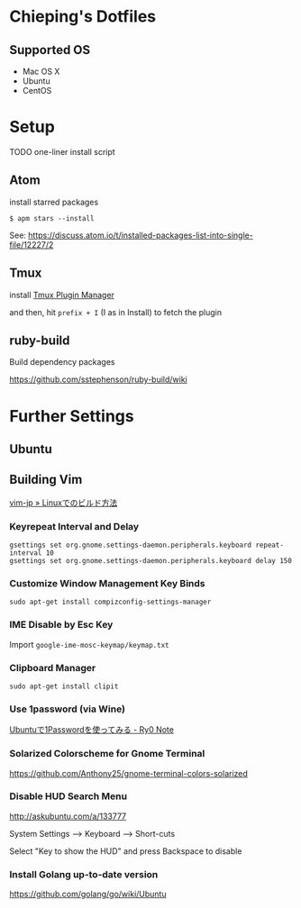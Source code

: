 # Chieping's Dotfiles

## Supported OS
- Mac OS X
- Ubuntu
- CentOS

# Setup
TODO one-liner install script

## Atom
install starred packages
```
$ apm stars --install
```

See: https://discuss.atom.io/t/installed-packages-list-into-single-file/12227/2

## Tmux
install [Tmux Plugin Manager](https://github.com/tmux-plugins/tpm)

and then, hit `prefix + I` (I as in Install) to fetch the plugin

## ruby-build

Build dependency packages

https://github.com/sstephenson/ruby-build/wiki

# Further Settings

## Ubuntu

## Building Vim
[vim-jp » Linuxでのビルド方法](http://vim-jp.org/docs/build_linux.html)

### Keyrepeat Interval and Delay

```
gsettings set org.gnome.settings-daemon.peripherals.keyboard repeat-interval 10
gsettings set org.gnome.settings-daemon.peripherals.keyboard delay 150
```

### Customize Window Management Key Binds

```
sudo apt-get install compizconfig-settings-manager
```

### IME Disable by Esc Key

Import `google-ime-mosc-keymap/keymap.txt`

### Clipboard Manager

```
sudo apt-get install clipit
```

### Use 1password (via Wine)

[Ubuntuで1Passwordを使ってみる - Ry0 Note](http://ry0.github.io/blog/2015/04/12/ubuntu-1password/)

### Solarized Colorscheme for Gnome Terminal

https://github.com/Anthony25/gnome-terminal-colors-solarized

### Disable HUD Search Menu

http://askubuntu.com/a/133777

System Settings --> Keyboard --> Short-cuts

Select "Key to show the HUD" and press Backspace to disable

### Install Golang up-to-date version

https://github.com/golang/go/wiki/Ubuntu
